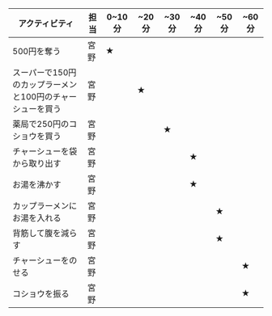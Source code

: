 
| アクティビティ     | 担当 | 0~10 分 | ~20 分 | ~30 分 | ~40 分 | ~50 分 | ~60 分 |
| ------------------| ---- | ------- | ------ | ------ | ------ | ------ | ------ |
| 500円を奪う  | 宮野 | ★       |        |        |        |        |        |
| スーパーで150円のカップラーメンと100円のチャーシューを買う | 宮野 |         | ★      |        |        |        |        |
| 薬局で250円のコショウを買う         | 宮野 |         |        | ★      |        |        |        |
| チャーシューを袋から取り出す         | 宮野 |         |        |       |    ★    |        |        |
| お湯を沸かす       | 宮野 |         |        |        |   ★     |        |        |
| カップラーメンにお湯を入れる         | 宮野 |         |        |        |        |    ★    |        |
| 背筋して腹を減らす | 宮野 |         |        |        |        |   ★     |        |
| チャーシューをのせる       | 宮野 |         |        |        |        |      |  ★      |
|コショウを振る       | 宮野 |         |        |        |        |        | ★      |
